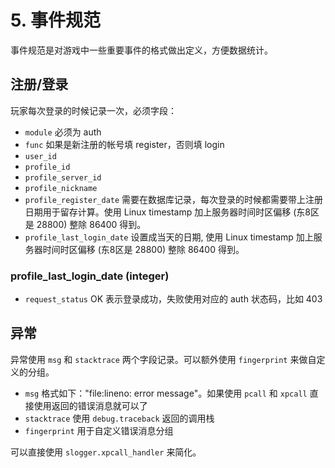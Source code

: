 # 5. 事件规范

事件规范是对游戏中一些重要事件的格式做出定义，方便数据统计。

## 注册/登录

玩家每次登录的时候记录一次，必须字段：

- `module` 必须为 auth
- `func` 如果是新注册的帐号填 register，否则填 login
- `user_id`
- `profile_id`
- `profile_server_id`
- `profile_nickname`
- `profile_register_date` 需要在数据库记录，每次登录的时候都需要带上注册日期用于留存计算。使用 Linux timestamp 加上服务器时间时区偏移 (东8区是 28800) 整除 86400 得到。
- `profile_last_login_date` 设置成当天的日期, 使用 Linux timestamp 加上服务器时间时区偏移 (东8区是 28800) 整除 86400 得到。

### profile\_last\_login\_date (integer)

- `request_status` OK 表示登录成功，失败使用对应的 auth 状态码，比如 403

## 异常

异常使用 `msg` 和 `stacktrace` 两个字段记录。可以额外使用 `fingerprint` 来做自定义的分组。

- `msg` 格式如下："file:lineno: error message"。如果使用 `pcall` 和 `xpcall` 直接使用返回的错误消息就可以了
- `stacktrace` 使用 `debug.traceback` 返回的调用栈
- `fingerprint` 用于自定义错误消息分组

可以直接使用 `slogger.xpcall_handler` 来简化。
